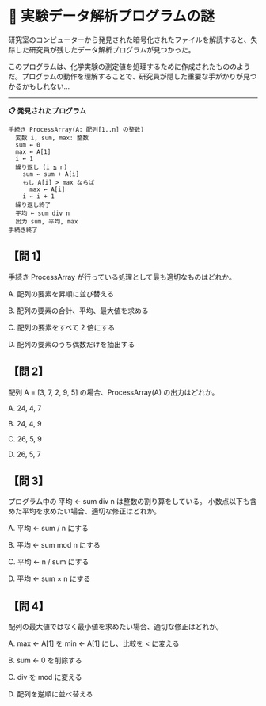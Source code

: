 # 🧪 実験データ解析プログラムの謎

研究室のコンピューターから発見された暗号化されたファイルを解読すると、失踪した研究員が残したデータ解析プログラムが見つかった。

このプログラムは、化学実験の測定値を処理するために作成されたもののようだ。プログラムの動作を理解することで、研究員が隠した重要な手がかりが見つかるかもしれない...

---

**📋 発見されたプログラム**

```
手続き ProcessArray(A: 配列[1..n] の整数)
  変数 i, sum, max: 整数
  sum ← 0
  max ← A[1]
  i ← 1
  繰り返し (i ≦ n)
    sum ← sum + A[i]
    もし A[i] > max ならば
      max ← A[i]
    i ← i + 1
  繰り返し終了
  平均 ← sum div n
  出力 sum, 平均, max
手続き終了
```

## 【問 1】

手続き ProcessArray が行っている処理として最も適切なものはどれか。

A. 配列の要素を昇順に並び替える

B. 配列の要素の合計、平均、最大値を求める

C. 配列の要素をすべて 2 倍にする

D. 配列の要素のうち偶数だけを抽出する

## 【問 2】

配列 A = [3, 7, 2, 9, 5] の場合、ProcessArray(A) の出力はどれか。

A. 24, 4, 7

B. 24, 4, 9

C. 26, 5, 9

D. 26, 5, 7

## 【問 3】

プログラム中の 平均 ← sum div n は整数の割り算をしている。
小数点以下も含めた平均を求めたい場合、適切な修正はどれか。

A. 平均 ← sum / n にする

B. 平均 ← sum mod n にする

C. 平均 ← n / sum にする

D. 平均 ← sum × n にする

## 【問 4】

配列の最大値ではなく最小値を求めたい場合、適切な修正はどれか。

A. max ← A[1] を min ← A[1] にし、比較を < に変える

B. sum ← 0 を削除する

C. div を mod に変える

D. 配列を逆順に並べ替える
